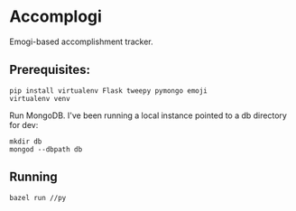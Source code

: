 # Accomplogi

Emogi-based accomplishment tracker.

## Prerequisites:

```
pip install virtualenv Flask tweepy pymongo emoji
virtualenv venv
```

Run MongoDB.  I've been running a local instance pointed to a db directory for
dev:

```
mkdir db
mongod --dbpath db
```

## Running

```
bazel run //py
```
